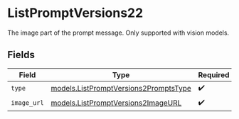 # ListPromptVersions22

The image part of the prompt message. Only supported with vision models.


## Fields

| Field                                                                                | Type                                                                                 | Required                                                                             | Description                                                                          |
| ------------------------------------------------------------------------------------ | ------------------------------------------------------------------------------------ | ------------------------------------------------------------------------------------ | ------------------------------------------------------------------------------------ |
| `type`                                                                               | [models.ListPromptVersions2PromptsType](../models/listpromptversions2promptstype.md) | :heavy_check_mark:                                                                   | N/A                                                                                  |
| `image_url`                                                                          | [models.ListPromptVersions2ImageURL](../models/listpromptversions2imageurl.md)       | :heavy_check_mark:                                                                   | N/A                                                                                  |